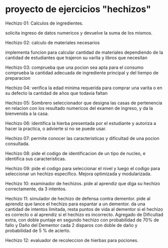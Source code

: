 # proyecto de ejercicios "hechizos"

Hechizo 01: Calculos de ingredientes.

solicita ingreso de datos numericos y devuelve la suma de los mismos.

Hechizo 02: calculo de materiales necesarios

implementa funcion para calcular cantidad de materiales dependiendo de la cantidad de estudiantes que trajeron su varita y libros que necesitan

Hechizo 03: comprueba que una pocion sea apta para el consumo
comprueba la cantidad adecuada de ingrediente principal y del tiempo de preparacion

Hechizo 04: verifica la edad minima requerida para comprar una varita o en su defecto la cantidad de años que todavia faltan

Hechizo 05: Sombrero seleccionador que designa las casas  de pertenencia en relacion con los resultado numericos del examen de ingreso, y da la bienvenida a la casa.

Hechizo 06: identifica la hierba presentada por el estudiante y autoriza a hacer la practica, o advierte si no se puede usar.

Hechizo 07: permite conocer las caracteristicas y dificultad de una pocion consultada.

Hechizo 08: pide el codigo de identificacion de un tipo de nucleo, e identifica sus caracteristicas.

Hechizo 09: pide el codigo para seleccionar el nivel y luego el codigo para seleccionar un hechizo especifico.
Mejora optimizada y modularizada.

Hechizo 10: examinador de hechizos. pide al aprendiz que diga su hechizo correctamente, da 3 intentos.

Hechizo 11: simulador de hechizo de defensa contra dementor. pide al aprendiz que lance el hechizo para espantar a un dementor. da una cantidad de intentos limitada, resta puntos de vida al dementor si el hechizo es correcto o al aprendiz si el hechizo es incorrecto.
Agregado de Dificultad extra, con doble puntaje en segundo hechizo con probabilidad de 70% de fallo y Daño del Dementor cada 2 disparos con doble de daño y probabilidad de 5 % de acierto.

Hechizo 12: evaluador de recoleccion de hierbas para pociones.
